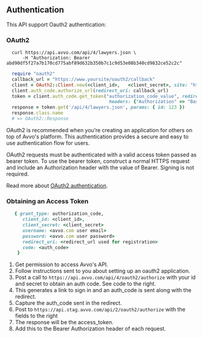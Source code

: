 ## Authentication

This API support Oauth2 authentication:

### OAuth2

```shell
  curl https://api.avvo.com/api/4/lawyers.json \
      -H "Authorization: Bearer abd90df5f27a7b170cd775abf89d632b350b7c1c9d53e08b340cd9832ce52c2c"

```
```ruby
  require "oauth2"
  callback_url = "https://www.yoursite/oauth2/callback"
  client = OAuth2::Client.new(<client_id>,   <client_secret>, site: "https://api.avvo.com", authorize_url: ”/api/4/oauth2/authorize”, token_url: “/api/4/oauth2/authorize”)
  client.auth_code.authorize_url(redirect_uri: callback_url)
  token = client.auth_code.get_token("authorization_code_value", redirect_uri: callback_url,
                                      headers: {"Authorization" => "Basic some_password"})
  response = token.get('/api/4/lawyers.json', params: { id: 123 })
  response.class.name
  # => OAuth2::Response

```
OAuth2 is recommended when you’re creating an application for others on top of Avvo's platform. This authentication provides a secure and easy to use authentication flow for users.

OAuth2 requests must be authenticated with a valid access token passed as bearer token. To use the bearer token, construct a normal HTTPS request and include an Authorization header with the value of Bearer. Signing is not required.

Read more about [OAuth2 authentication](http://oauth.net/2/).

### Obtaining an Access Token

```ruby
   { grant_type: authorization_code,
      client_id: <client_id>,
      client_secret: <client_secret>
      username: <avvo.com user email>
      password: <avvo.com user password>
      redirect_uri: <redirect_url used for registration>
      code: <auth_code>
    }
```

1. Get permission to access Avvo's API.
2. Follow instructions sent to you about setting up an oauth2 application.
3. Post a call to `https://api.avvo.com/api/4/oauth2/authorize` with your id and secret to obtain an auth code. See code to the right.
4. This generates a link to sign in and an auth_code is sent along with the redirect.
5. Capture the auth_code sent in the redirect.
6. Post to `https://api.stag.avvo.com/api/2/oauth2/authorize` with the fields to the right
7. The response will be the access_token.
8. Add this to the Bearer Authorization header of each request.




